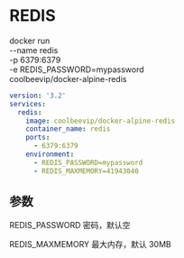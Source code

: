 # REDIS


docker run \
    --name redis \
    -p 6379:6379 \
    -e REDIS_PASSWORD=mypassword \
    coolbeevip/docker-alpine-redis


```yaml
version: '3.2'
services:
  redis:
    image: coolbeevip/docker-alpine-redis
    container_name: redis
    ports:
      - 6379:6379
    environment:
      - REDIS_PASSWORD=mypassword
      - REDIS_MAXMEMORY=41943040
```    

## 参数

REDIS_PASSWORD 密码，默认空

REDIS_MAXMEMORY 最大内存，默认 30MB
